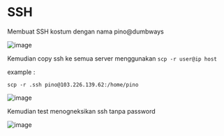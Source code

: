# SSH

Membuat SSH kostum dengan nama pino@dumbways 

![image](https://user-images.githubusercontent.com/106061407/175960575-ba1514ea-9e17-42f3-a826-ef1dfcf75b4b.png)


Kemudian copy ssh ke semua server menggunakan `scp -r user@ip host`

example :

```
scp -r .ssh pino@103.226.139.62:/home/pino
```

![image](https://user-images.githubusercontent.com/106061407/175961078-c3ac8a4d-7940-42c2-aeca-1cf429e31e6b.png)

Kemudian test menogneksikan ssh tanpa password 

![image](https://user-images.githubusercontent.com/106061407/175961200-f4db8ee0-5550-431f-a003-0d93e10fded8.png)


